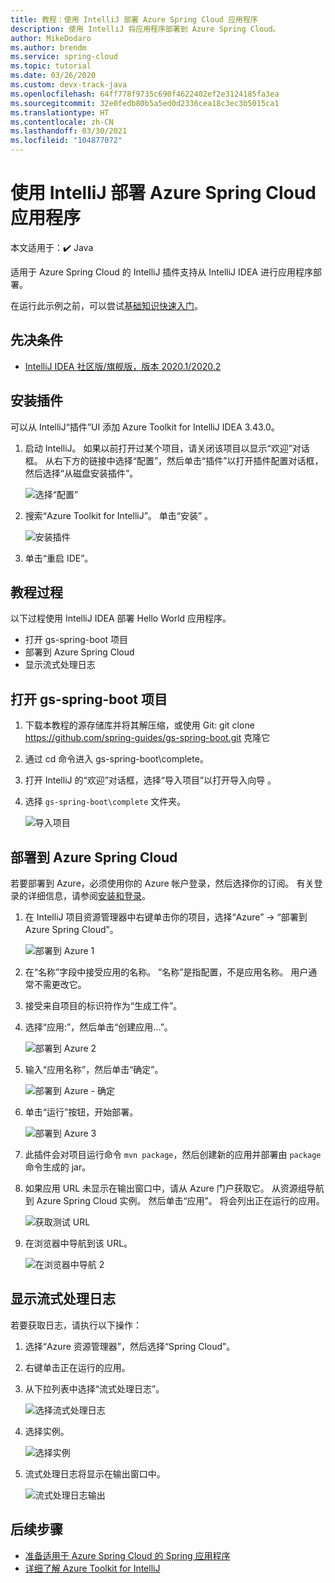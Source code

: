 ```yaml
---
title: 教程：使用 IntelliJ 部署 Azure Spring Cloud 应用程序
description: 使用 IntelliJ 将应用程序部署到 Azure Spring Cloud。
author: MikeDodaro
ms.author: brendm
ms.service: spring-cloud
ms.topic: tutorial
ms.date: 03/26/2020
ms.custom: devx-track-java
ms.openlocfilehash: 64ff778f9735c690f4622402ef2e3124185fa3ea
ms.sourcegitcommit: 32e0fedb80b5a5ed0d2336cea18c3ec3b5015ca1
ms.translationtype: HT
ms.contentlocale: zh-CN
ms.lasthandoff: 03/30/2021
ms.locfileid: "104877072"
---
```

# <a name="use-intellij-to-deploy-azure-spring-cloud-applications"></a>使用 IntelliJ 部署 Azure Spring Cloud 应用程序

本文适用于：✔️ Java

适用于 Azure Spring Cloud 的 IntelliJ 插件支持从 IntelliJ IDEA 进行应用程序部署。  

在运行此示例之前，可以尝试[基础知识快速入门](spring-cloud-quickstart.md)。

## <a name="prerequisites"></a>先决条件
* [IntelliJ IDEA 社区版/旗舰版，版本 2020.1/2020.2](https://www.jetbrains.com/idea/download/#section=windows)

## <a name="install-the-plug-in"></a>安装插件
可以从 IntelliJ“插件”UI 添加 Azure Toolkit for IntelliJ IDEA 3.43.0。

1. 启动 IntelliJ。  如果以前打开过某个项目，请关闭该项目以显示“欢迎”对话框。 从右下方的链接中选择“配置”，然后单击“插件”以打开插件配置对话框，然后选择“从磁盘安装插件”。  

    ![选择“配置”](media/spring-cloud-intellij-howto/configure-plugin-1.png)

1. 搜索“Azure Toolkit for IntelliJ”。  单击“安装”  。

    ![安装插件](media/spring-cloud-intellij-howto/install-plugin.png)

1. 单击“重启 IDE”。

## <a name="tutorial-procedures"></a>教程过程
以下过程使用 IntelliJ IDEA 部署 Hello World 应用程序。

* 打开 gs-spring-boot 项目
* 部署到 Azure Spring Cloud
* 显示流式处理日志

## <a name="open-gs-spring-boot-project"></a>打开 gs-spring-boot 项目

1. 下载本教程的源存储库并将其解压缩，或使用 Git: git clone https://github.com/spring-guides/gs-spring-boot.git 克隆它 
1. 通过 cd 命令进入 gs-spring-boot\complete。
1. 打开 IntelliJ 的“欢迎”对话框，选择“导入项目”以打开导入向导 。
1. 选择 `gs-spring-boot\complete` 文件夹。

    ![导入项目](media/spring-cloud-intellij-howto/import-project-1.png)

## <a name="deploy-to-azure-spring-cloud"></a>部署到 Azure Spring Cloud
若要部署到 Azure，必须使用你的 Azure 帐户登录，然后选择你的订阅。  有关登录的详细信息，请参阅[安装和登录](/azure/developer/java/toolkit-for-intellij/create-hello-world-web-app#installation-and-sign-in)。

1. 在 IntelliJ 项目资源管理器中右键单击你的项目，选择“Azure” -> “部署到 Azure Spring Cloud”。 

    ![部署到 Azure 1](media/spring-cloud-intellij-howto/deploy-to-azure-1.png)

1. 在“名称”字段中接受应用的名称。 “名称”是指配置，不是应用名称。 用户通常不需更改它。
1. 接受来自项目的标识符作为“生成工件”。
1. 选择“应用:”，然后单击“创建应用...”。 

    ![部署到 Azure 2](media/spring-cloud-intellij-howto/deploy-to-azure-2.png)

1. 输入“应用名称”，然后单击“确定”。

    ![部署到 Azure - 确定](media/spring-cloud-intellij-howto/deploy-to-azure-2a.png)

1. 单击“运行”按钮，开始部署。 

    ![部署到 Azure 3](media/spring-cloud-intellij-howto/deploy-to-azure-3.png)

1. 此插件会对项目运行命令 `mvn package`，然后创建新的应用并部署由 `package` 命令生成的 jar。

1. 如果应用 URL 未显示在输出窗口中，请从 Azure 门户获取它。 从资源组导航到 Azure Spring Cloud 实例。  然后单击“应用”。  将会列出正在运行的应用。

    ![获取测试 URL](media/spring-cloud-intellij-howto/get-test-url.png)

1. 在浏览器中导航到该 URL。

    ![在浏览器中导航 2](media/spring-cloud-intellij-howto/navigate-in-browser-2.png)

## <a name="show-streaming-logs"></a>显示流式处理日志
若要获取日志，请执行以下操作：
1. 选择“Azure 资源管理器”，然后选择“Spring Cloud”。
1. 右键单击正在运行的应用。
1. 从下拉列表中选择“流式处理日志”。

    ![选择流式处理日志](media/spring-cloud-intellij-howto/streaming-logs.png)

1. 选择实例。

    ![选择实例](media/spring-cloud-intellij-howto/select-instance.png)

1. 流式处理日志将显示在输出窗口中。

    ![流式处理日志输出](media/spring-cloud-intellij-howto/streaming-log-output.png)

## <a name="next-steps"></a>后续步骤
* [准备适用于 Azure Spring Cloud 的 Spring 应用程序](how-to-prepare-app-deployment.md)
* [详细了解 Azure Toolkit for IntelliJ](/azure/developer/java/toolkit-for-intellij/)
